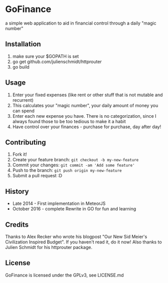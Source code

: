 # GoFinance

a simple web application to aid in financial control through a daily "magic number"

## Installation

1. make sure your $GOPATH is set
2. go get github.com/julienschmidt/httprouter
3. go build

## Usage

1. Enter your fixed expenses (like rent or other stuff that is not mutable and recurrent)
2. This calculates your "magic number", your daily amount of money you can spend
3. Enter each new expense you have. There is no categorization, since I always found those to be too tedious to make it a habit
4. Have control over your finances - purchase for purchase, day after day!

## Contributing

1. Fork it!
2. Create your feature branch: `git checkout -b my-new-feature`
3. Commit your changes: `git commit -am 'Add some feature'`
4. Push to the branch: `git push origin my-new-feature`
5. Submit a pull request :D

## History

* Late 2014 - First implementation in MeteorJS
* October 2016 - complete Rewrite in GO for fun and learning

## Credits

Thanks to Alex Recker who wrote his blogpost "Our New Sid Meier's Civilization Inspired Budget".
If you haven't read it, do it now!
Also thanks to Julien Schmidt for his httprouter package.

## License

GoFinance is licensed under the GPLv3, see LICENSE.md
